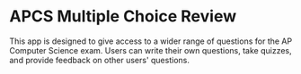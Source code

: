 # APCS Multiple Choice Review
This app is designed to give access to a wider range of questions for the
AP Computer Science exam.  Users can write their own questions, take quizzes, and
provide feedback on other users' questions.

